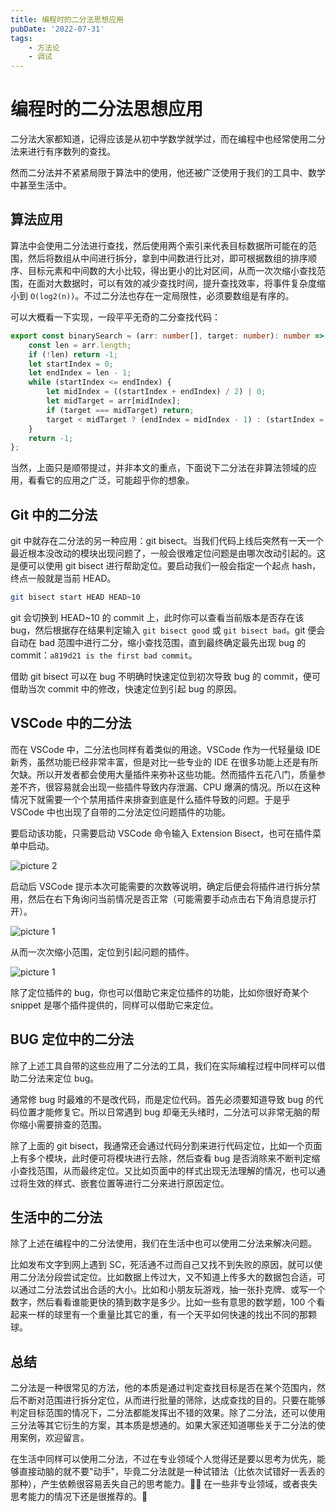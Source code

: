 ```yaml
---
title: 编程时的二分法思想应用
pubDate: '2022-07-31'
tags:
    - 方法论
    - 调试
---
```


# 编程时的二分法思想应用

二分法大家都知道，记得应该是从初中学数学就学过，而在编程中也经常使用二分法来进行有序数列的查找。

然而二分法并不紧紧局限于算法中的使用，他还被广泛使用于我们的工具中、数学中甚至生活中。

## 算法应用

算法中会使用二分法进行查找，然后使用两个索引来代表目标数据所可能在的范围，然后将数组从中间进行拆分，拿到中间数进行比对，即可根据数组的排序顺序、目标元素和中间数的大小比较，得出更小的比对区间，从而一次次缩小查找范围，在面对大数据时，可以有效的减少查找时间，提升查找效率，将事件复杂度缩小到 `O(log2(n))`。不过二分法也存在一定局限性，必须要数组是有序的。

可以大概看一下实现，一段平平无奇的二分查找代码：

```ts
export const binarySearch = (arr: number[], target: number): number => {
    const len = arr.length;
    if (!len) return -1;
    let startIndex = 0;
    let endIndex = len - 1;
    while (startIndex <= endIndex) {
        let midIndex = ((startIndex + endIndex) / 2) | 0;
        let midTarget = arr[midIndex];
        if (target === midTarget) return;
        target < midTarget ? (endIndex = midIndex - 1) : (startIndex = midIndex + 1);
    }
    return -1;
};
```

当然，上面只是顺带提过，并非本文的重点，下面说下二分法在非算法领域的应用，看看它的应用之广泛，可能超乎你的想象。

## Git 中的二分法

git 中就存在二分法的另一种应用：git bisect。当我们代码上线后突然有一天一个最近根本没改动的模块出现问题了，一般会很难定位问题是由哪次改动引起的。这是便可以使用 git bisect 进行帮助定位。要启动我们一般会指定一个起点 hash，终点一般就是当前 HEAD。

```bash
git bisect start HEAD HEAD~10
```

git 会切换到 HEAD~10 的 commit 上，此时你可以查看当前版本是否存在该 bug，然后根据存在结果判定输入 `git bisect good` 或 `git bisect bad`。git 便会自动在 bad 范围中进行二分，缩小查找范围，直到最终确定最先出现 bug 的 commit：`a819d21 is the first bad commit`。

借助 git bisect 可以在 bug 不明确时快速定位到初次导致 bug 的 commit，便可借助当次 commit 中的修改，快速定位到引起 bug 的原因。

## VSCode 中的二分法

而在 VSCode 中，二分法也同样有着类似的用途。VSCode 作为一代轻量级 IDE 新秀，虽然功能已经非常丰富，但是对比一些专业的 IDE 在很多功能上还是有所欠缺。所以开发者都会使用大量插件来弥补这些功能。然而插件五花八门，质量参差不齐，很容易就会出现一些插件导致内存泄漏、CPU 爆满的情况。所以在这种情况下就需要一个个禁用插件来排查到底是什么插件导致的问题。于是乎 VSCode 中也出现了自带的二分法定位问题插件的功能。

要启动该功能，只需要启动 VSCode 命令输入 Extension Bisect，也可在插件菜单中启动。

![picture 2](https://stg.heyfe.org/images/blog-bisection-all-74.png)

启动后 VSCode 提示本次可能需要的次数等说明，确定后便会将插件进行拆分禁用，然后在右下角询问当前情况是否正常（可能需要手动点击右下角消息提示打开）。

![picture 1](https://stg.heyfe.org/images/blog-bisection-all-27.png)

从而一次次缩小范围，定位到引起问题的插件。

![picture 1](https://stg.heyfe.org/images/blog-bisection-all-16.png)

除了定位插件的 bug，你也可以借助它来定位插件的功能，比如你很好奇某个 snippet 是哪个插件提供的，同样可以借助它来定位。

## BUG 定位中的二分法

除了上述工具自带的这些应用了二分法的工具，我们在实际编程过程中同样可以借助二分法来定位 bug。

通常修 bug 时最难的不是改代码，而是定位代码。首先必须要知道导致 bug 的代码位置才能修复它。所以日常遇到 bug 却毫无头绪时，二分法可以非常无脑的帮你缩小需要排查的范围。

除了上面的 git bisect，我通常还会通过代码分割来进行代码定位，比如一个页面上有多个模块，此时便可将模块进行去除，然后查看 bug 是否消除来不断判定缩小查找范围，从而最终定位。又比如页面中的样式出现无法理解的情况，也可以通过将生效的样式、嵌套位置等进行二分来进行原因定位。

## 生活中的二分法

除了上述在编程中的二分法使用，我们在生活中也可以使用二分法来解决问题。

比如发布文字到网上遇到 SC，死活通不过而自己又找不到失败的原因，就可以使用二分法分段尝试定位。比如数据上传过大，又不知道上传多大的数据包合适，可以通过二分法尝试出合适的大小。比如和小朋友玩游戏，抽一张扑克牌、或写一个数字，然后看看谁能更快的猜到数字是多少。比如一些有意思的数学题，100 个看起来一样的球里有一个重量比其它的重，有一个天平如何快速的找出不同的那颗球。

## 总结

二分法是一种很常见的方法，他的本质是通过判定查找目标是否在某个范围内，然后不断对范围进行拆分定位，从而进行批量的筛除，达成查找的目的。只要在能够判定目标范围的情况下，二分法都能发挥出不错的效果。除了二分法，还可以使用三分法等其它衍生的方案，其本质是想通的。如果大家还知道哪些关于二分法的使用案例，欢迎留言。

在生活中同样可以使用二分法，不过在专业领域个人觉得还是要以思考为优先，能够直接动脑的就不要"动手"，毕竟二分法就是一种试错法（比依次试错好一丢丢的那种），产生依赖很容易丢失自己的思考能力。🤦‍♂️ 在一些非专业领域，或者丧失思考能力的情况下还是很推荐的。🐶
